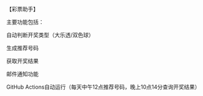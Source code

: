 【彩票助手】

主要功能包括：

自动判断开奖类型（大乐透/双色球）

生成推荐号码

获取开奖结果

邮件通知功能

GitHub Actions自动运行（每天中午12点推荐号码，晚上10点14分查询开奖结果）
